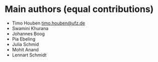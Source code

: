 # Main authors (equal contributions)

- Timo Houben <timo.houben@ufz.de>
- Swamini Khurana
- Johannes Boog
- Pia Ebeling
- Julia Schmid
- Mohit Anand
- Lennart Schmidt